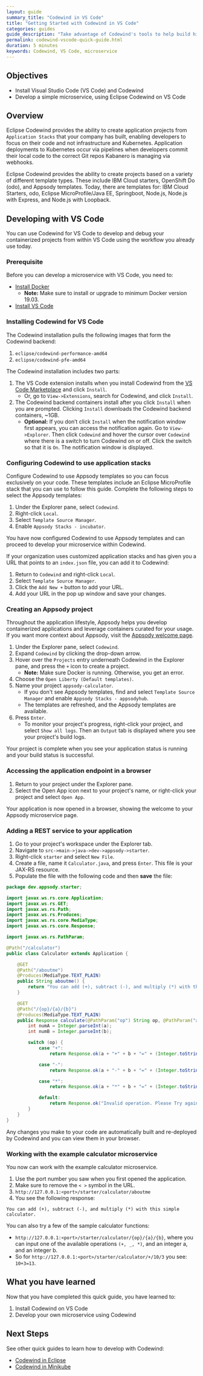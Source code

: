 ```yaml
---
layout: guide
summary_title: "Codewind in VS Code"
title: "Getting Started with Codewind in VS Code"
categories: guides
guide_description: "Take advantage of Codewind's tools to help build high quality cloud native applications regardless of which IDE or language you use."
permalink: codewind-vscode-quick-guide.html
duration: 5 minutes
keywords: Codewind, VS Code, microservice
---
```


## Objectives
* Install Visual Studio Code (VS Code) and Codewind
* Develop a simple microservice, using Eclipse Codewind on VS Code

## Overview
Eclipse Codewind provides the ability to create application projects from `Application Stacks` that your company has built, enabling developers to focus on their code and not infrastructure and Kubernetes. Application deployments to Kubernetes occur via pipelines when developers commit their local code to the correct Git repos Kabanero is managing via webhooks.

Eclipse Codewind provides the ability to create projects based on a variety of different template types.  These include IBM Cloud starters, OpenShift Do (odo), and Appsody templates. Today, there are templates for: IBM Cloud Starters, odo, Eclipse MicroProfile/Java EE, Springboot, Node.js, Node.js with Express, and Node.js with Loopback.

## Developing with VS Code
You can use Codewind for VS Code to develop and debug your containerized projects from within VS Code using the workflow you already use today.

### Prerequisite
Before you can develop a microservice with VS Code, you need to:

* [Install Docker](https://docs.docker.com/install/)
    * **Note:** Make sure to install or upgrade to minimum Docker version 19.03.
* [Install VS Code](https://code.visualstudio.com/download)

### Installing Codewind for VS Code
The Codewind installation pulls the following images that form the Codewind backend:

1. `eclipse/codewind-performance-amd64`
2. `eclipse/codewind-pfe-amd64`

The Codewind installation includes two parts:

1. The VS Code extension installs when you install Codewind from the [VS Code Marketplace](https://marketplace.visualstudio.com/items?itemName=IBM.codewind) and click `Install`.
    * Or, go to `View->Extensions`, search for Codewind, and click `Install`.
2. The Codewind backend containers install after you click `Install` when you are prompted. Clicking `Install` downloads the Codewind backend containers, ~1GB.
    * **Optional:** If you don’t click `Install` when the notification window first appears, you can access the notification again. Go to `View->Explorer`. Then click `Codewind` and hover the cursor over `Codewind` where there is a switch to turn Codewind on or off. Click the switch so that it is `On`. The notification window is displayed.

### Configuring Codewind to use application stacks
Configure Codewind to use Appsody templates so you can focus exclusively on your code. These templates include an Eclipse MicroProfile stack that you can use to follow this guide. Complete the following steps to select the Appsody templates:

1. Under the Explorer pane, select `Codewind`.
2. Right-click `Local`.
3. Select `Template Source Manager`.
4. Enable `Appsody Stacks - incubator`.

You have now configured Codewind to use Appsody templates and can proceed to develop your microservice within Codewind.

If your organization uses customized application stacks and has given you a URL that points to an `index.json` file, you can add it to Codewind:

1. Return to  `Codewind` and right-click `Local`.
2. Select `Template Source Manager`.
3. Click the `Add New +` button to add your URL.
4. Add your URL in the pop up window and save your changes.

### Creating an Appsody project
Throughout the application lifestyle, Appsody helps you develop containerized applications and leverage containers curated for your usage. If you want more context about Appsody, visit the [Appsody welcome page](https://appsody.dev/docs).

1. Under the Explorer pane, select `Codewind`.
2. Expand `Codewind` by clicking the drop-down arrow.
3. Hover over the `Projects` entry underneath Codewind in the Explorer pane, and press the `+` icon to create a project.
    * **Note:** Make sure Docker is running. Otherwise, you get an error.
4. Choose the `Open Liberty (Default templates)`.
5. Name your project `appsody-calculator`.
    * If you don't see Appsody templates, find and select `Template Source Manager` and enable `Appsody Stacks - appsodyhub`.
    * The templates are refreshed, and the Appsody templates are available.
6. Press `Enter`.
    * To monitor your project's progress, right-click your project, and select `Show all logs`. Then an `Output` tab is displayed where you see your project's build logs.

Your project is complete when you see your application status is running and your build status is successful.

### Accessing the application endpoint in a browser
1. Return to your project under the Explorer pane.
2. Select the Open App icon next to your project's name, or right-click your project and select `Open App`.

Your application is now opened in a browser, showing the welcome to your Appsody microservice page.

### Adding a REST service to your application
 1. Go to your project's workspace under the Explorer tab.
 2. Navigate to `src->main->java->dev->appsody->starter`.
 3. Right-click `starter` and select `New File`.
 4. Create a file, name it `Calculator.java`, and press `Enter`. This file is your JAX-RS resource.
 5. Populate the file with the following code and then **save** the file:

```java
package dev.appsody.starter;

import javax.ws.rs.core.Application;
import javax.ws.rs.GET;
import javax.ws.rs.Path;
import javax.ws.rs.Produces;
import javax.ws.rs.core.MediaType;
import javax.ws.rs.core.Response;

import javax.ws.rs.PathParam;

@Path("/calculator")
public class Calculator extends Application {

    @GET
    @Path("/aboutme")
    @Produces(MediaType.TEXT_PLAIN)
    public String aboutme() {
        return "You can add (+), subtract (-), and multiply (*) with this simple calculator.";
    }

    @GET
    @Path("/{op}/{a}/{b}")
    @Produces(MediaType.TEXT_PLAIN)
    public Response calculate(@PathParam("op") String op, @PathParam("a") String a, @PathParam("b") String b) {
        int numA = Integer.parseInt(a);
        int numB = Integer.parseInt(b);

        switch (op) {
            case "+":
                return Response.ok(a + "+" + b + "=" + (Integer.toString((numA + numB)))).build();

            case "-":
                return Response.ok(a + "-" + b + "=" + (Integer.toString((numA - numB)))).build();

            case "*":
                return Response.ok(a + "*" + b + "=" + (Integer.toString((numA * numB)))).build();

            default:
                return Response.ok("Invalid operation. Please Try again").build();
        }
    }
}
```

Any changes you make to your code are automatically built and re-deployed by Codewind and you can view them in your browser.

### Working with the example calculator microservice
You now can work with the example calculator microservice.

1. Use the port number you saw when you first opened the application.
2. Make sure to remove the `< >` symbol in the URL.
3. `http://127.0.0.1:<port>/starter/calculator/aboutme`
4. You see the following response:

```
You can add (+), subtract (-), and multiply (*) with this simple calculator.
```

You can also try a few of the sample calculator functions:

* `http://127.0.0.1:<port>/starter/calculator/{op}/{a}/{b}`, where you can input one of the available operations `(+, _, *)`, and an integer a, and an integer b.
* So for `http://127.0.0.1:<port>/starter/calculator/+/10/3` you see: `10+3=13`.

## What you have learned
Now that you have completed this quick guide, you have learned to:

1. Install Codewind on VS Code
2. Develop your own microservice using Codewind

## Next Steps
See other quick guides to learn how to develop with Codewind:

* [Codewind in Eclipse](codewind-eclipse-quick-guide.html)
* [Codewind in Minikube](codewind-minikube-quick-guide.html)